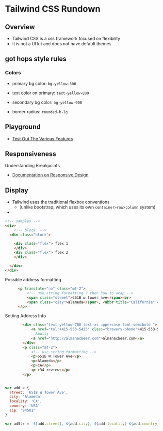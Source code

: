 # Tailwind CSS Rundown

## Overview
- Tailwind CSS is a css framework focused on flexibility
- It is not a UI kit and does not have default themes


## got hops style rules

### Colors
- primary bg color:       `bg-yellow-300`
- text color on primary:  `text-yellow-800`
- secondary bg color:     `bg-yellow-900`

- border radius:          `rounded-b-lg`


## Playground

- [Test Out The Various Features](https://play.tailwindcss.com/)

## Responsiveness

Understanding Breakpoints
- [Documentation on Responsive Design](https://tailwindcss.com/docs/responsive-design)

## Display

- Tailwind uses the traditional flexbox conventions 
    - (unlike bootstrap, which uses its own `container>row>column` system)
- 

```html
<!-- samples -->
<div>
    <!-- block  -->
  <div class="block">

    <div class="flex"> flex 1
    </div>
    <div class="flex"> flex 2
    </div>

  </div>
</div>
```

Possible address formatting
```html
      <p translate="no" class="mt-2">
          <!-- use string formatting ? then how to wrap -->
          <span class="street">651B w tower ave</span><br>
          <span class="city">alameda</span>, <abbr title="California" class="region">CA</abbr> <span class="zip">94501</span> <abbr class="Country">USA</abbr>
      </p>
```

Setting Address Info
```html
        <div class="text-yellow-700 text-xs uppercase font-semibold ">
            <a href="tel:+415-553-5425" class="brewery-phone">415-553-5425</a>
              &bull; 
            <a href="http://almanacbeer.com">almanacbeer.com</a> 
        </div>
        <p class="mt-2">
            <!-- use string formatting -->
            <p>651B W Tower Ave</p> 
            <p>Alameda</p> 
            <p>CA</p> 
            <p >34 reviews</p>
        </p>
        
```

```js
var add = {
  street: '651B W Tower Ave',
  city: 'Alameda',
  locality: 'CA',
  country: 'USA'
  zip: '94501'
}

var adStr = `${add.street}, ${add.city}, ${add.locality} ${add.country}`
```
